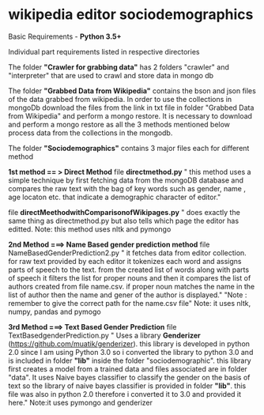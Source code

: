 # wikipedia editor sociodemographics

Basic Requirements - **Python 3.5+**

Individual part requirements listed in respective directories

The folder **"Crawler for grabbing data"** has 2 folders "crawler" and "interpreter" that are used to crawl and store data in mongo db

The folder **"Grabbed Data from Wikipedia"** contains the bson and json files of the data grabbed from wikipedia.
In order to use the collections in mongoDb download the files from the link in txt file in folder "Grabbed Data from Wikipedia"
and perform a mongo restore.
It is necessary to download and perform a mongo restore as all the 3 methods mentioned below process data from the collections in the mongodb.

The folder **"Sociodemographics"** contains 3 major files each for different method

**1st method == > Direct Method**
file **directmethod.py**
  " this method uses a simple technique by first fetching data from the mongoDB database and compares the raw text with the bag of key         words such as gender, name , age locaton etc. that indicate a demographic character of editor."

file **directMeethodwithComparisonofWikipages.py**
  " does exactly the same thing as directmethod.py but also tells which page the editor has editted.
 Note: this method uses nltk and pymongo


**2nd Method ===> Name Based gender prediction method**
  file NameBasedGenderPrediction2.py
  " it fetches data from editor collection. for raw text provided by each editor it tokenizes each word and assigns parts of speech to the text. from the created list of words along with parts of speech it filters the list for proper nouns and then it compares the list of authors created from file name.csv. if proper noun matches the name in the list of author then the name and gener of the author is  displayed."
  "Note : remember to give the correct path for the name.csv file"
  Note: it uses nltk, numpy, pandas and pymogo
  

**3rd Method ===> Text Based Gender Prediction**
  file TextBasedgenderPrediction.py
  " Uses a library **Genderizer** (https://github.com/muatik/genderizer). this library is developed in python 2.0 since I am using Python 3.0 so i converted the library to python 3.0 and is included in folder **"lib"** inside the folder "sociodemographic". this library first creates a model from a trained data and files associated are in folder "data". It uses Naive bayes classifier to classify the gender on the basis of text so the library of naive bayes classifier is provided in folder **"lib"**. this file was also in python 2.0 therefore i converted it to 3.0 and provided it here."
Note:it uses pymongo and genderizer
